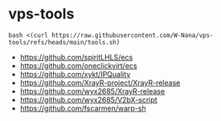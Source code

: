 # vps-tools

```
bash <(curl https://raw.githubusercontent.com/W-Nana/vps-tools/refs/heads/main/tools.sh)
```

- https://github.com/spiritLHLS/ecs
- https://github.com/oneclickvirt/ecs
- https://github.com/xykt/IPQuality
- https://github.com/XrayR-project/XrayR-release
- https://github.com/wyx2685/XrayR-release
- https://github.com/wyx2685/V2bX-script
- https://github.com/fscarmen/warp-sh
